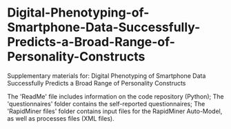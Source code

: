 # Digital-Phenotyping-of-Smartphone-Data-Successfully-Predicts-a-Broad-Range-of-Personality-Constructs
Supplementary materials for: Digital Phenotyping of Smartphone Data Successfully Predicts a Broad Range of Personality Constructs

The 'ReadMe' file includes information on the code repository (Python);
The 'questionnaires' folder contains the self-reported questionnaires;
The 'RapidMiner files' folder contains input files for the RapidMiner Auto-Model, as well as processes files (XML files).
